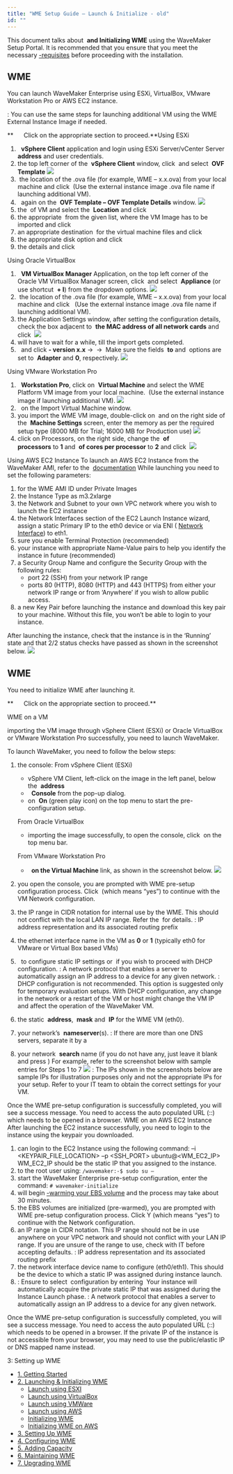 ```yaml
---
title: "WME Setup Guide – Launch & Initialize - old"
id: ""
---
```


This document talks about  **and Initializing WME** using the WaveMaker Setup Portal. It is recommended that you ensure that you meet the necessary [\-requisites](/learn/installation/wavemaker-enterprise-setup-guide/) before proceeding with the installation.

## WME

You can launch WaveMaker Enterprise using ESXi, VirtualBox, VMware Workstation Pro or AWS EC2 instance.

: You can use the same steps for launching additional VM using the WME External Instance Image if needed.

**      Click on the appropriate section to proceed.**Using ESXi

1.   **vSphere Client** application and login using ESXi Server/vCenter Server  **address** and user credentials.
2. the top left corner of the  **vSphere Client** window, click  and select  **OVF Template** [![](../assets/WME_launch_esxi1.png)](../assets/WME_launch_esxi1.png)
3.  the location of the .ova file (for example, WME – x.x.ova) from your local machine and click  (Use the external instance image .ova file name if launching additional VM).
4.   again on the  **OVF Template – OVF Template Details** window. [![](../assets/WME_launch_esxi2.png)](../assets/WME_launch_esxi2.png)
5. the  of VM and select the  **Location** and click 
6. the appropriate  from the given list, where the VM Image has to be imported and click 
7. an appropriate destination  for the virtual machine files and click 
8. the appropriate disk option and click 
9. the details and click 

Using Oracle VirtualBox

1.   **VM VirtualBox Manager** Application, on the top left corner of the Oracle VM VirtualBox Manager screen, click  and select  **Appliance** (or use shortcut  **+ I**) from the dropdown options. [![](../assets/WME_launch_oracle1.png)](../assets/WME_launch_oracle1.png)
2.  the location of the .ova file (for example, WME – x.x.ova) from your local machine and click   (Use the external instance image .ova file name if launching additional VM).
3. the Application Settings window, after setting the configuration details, check the box adjacent to  **the MAC address of all network cards** and click  [![](../assets/WME_launch_oracle2.png)](../assets/WME_launch_oracle2.png)
4. will have to wait for a while, till the import gets completed.
5.   and click **\- version x.x** →  →  Make sure the fields  **to** and  options are set to  **Adapter** and **0**, respectively. [![](../assets/WME_launch_oracle3.png)](../assets/WME_launch_oracle3.png)

Using VMware Workstation Pro

1.   **Workstation Pro**, click on  **Virtual Machine** and select the WME Platform VM image from your local machine.  (Use the external instance image if launching additional VM). [![](../assets/WME_launch_vmware1.png)](../assets/WME_launch_vmware1.png)
2.   on the Import Virtual Machine window.
3. you import the WME VM image, double-click on  and on the right side of the  **Machine Settings** screen, enter the memory as per the required setup type (8000 MB for Trial; 16000 MB for Production use) [![](../assets/WME_launch_vmware2.png)](../assets/WME_launch_vmware2.png)
4. click on Processors, on the right side, change the  **of processors** to **1** and  **of cores per processor** to **2** and click  [![](../assets/WME_launch_vmware3.png)](../assets/WME_launch_vmware3.png)

Using AWS EC2 Instance To launch an AWS EC2 Instance from the WaveMaker AMI, refer to the  [documentation](http://docs.aws.amazon.com/AWSEC2/latest/UserGuide/launching-instance.html) While launching you need to set the following parameters:

1. for the WME AMI ID under Private Images
2. the Instance Type as m3.2xlarge
3. the Network and Subnet to your own VPC network where you wish to launch the EC2 instance
4. the Network Interfaces section of the EC2 Launch Instance wizard, assign a static Primary IP to the eth0 device or via ENI ( [Network Interface](http://docs.aws.amazon.com/AWSEC2/latest/UserGuide/using-eni.html)) to eth1.
5. sure you enable Terminal Protection (recommended)
6. your instance with appropriate Name-Value pairs to help you identify the instance in future (recommended)
7. a Security Group Name and configure the Security Group with the following rules:
    - port 22 (SSH) from your network IP range
    - ports 80 (HTTP), 8080 (HTTP) and 443 (HTTPS) from either your network IP range or from ‘Anywhere’ if you wish to allow public access.
8. a new Key Pair before launching the instance and download this key pair to your machine. Without this file, you won’t be able to login to your instance.

After launching the instance, check that the instance is in the ‘Running’ state and that 2/2 status checks have passed as shown in the screenshot below. [![](../assets/WME_launch_aws.png)](../assets/WME_launch_aws.png)

## WME

You need to initialize WME after launching it.

**      Click on the appropriate section to proceed.**

WME on a VM

importing the VM image through vSphere Client (ESXi) or Oracle VirtualBox or VMware Workstation Pro successfully, you need to launch WaveMaker.

To launch WaveMaker, you need to follow the below steps:

1. the console: From vSphere Client (ESXi)
    
    - vSphere VM Client, left-click on the image in the left panel, below the  **address**
    -   **Console** from the pop-up dialog.
    - on  **On** (green play icon) on the top menu to start the pre-configuration setup.
    
    From Oracle VirtualBox
    
    - importing the image successfully, to open the console, click  on the top menu bar.
    
    From VMware Workstation Pro
    -   **on the Virtual Machine** link, as shown in the screenshot below. [![](../assets/WME_init1.png)](../assets/WME_init1.png)
2. you open the console, you are prompted with WME pre-setup configuration process. Click  (which means “yes”) to continue with the VM Network configuration.
3. the IP range in CIDR notation for internal use by the WME. This should not conflict with the local LAN IP range. Refer the [](/learn/installation/wavemaker-enterprise-setup-guide/#ip-addressing) for details. : IP address representation and its associated routing prefix
4. the ethernet interface name in the VM as **0** or **1** (typically eth0 for VMware or Virtual Box based VMs)
5.   to configure static IP settings or  if you wish to proceed with DHCP configuration. : A network protocol that enables a server to automatically assign an IP address to a device for any given network. : DHCP configuration is not recommended. This option is suggested only for temporary evaluation setups. With DHCP configuration, any change in the network or a restart of the VM or host might change the VM IP and affect the operation of the WaveMaker VM.
6. the static  **address**,  **mask** and  **IP** for the WME VM (eth0).
7. your network’s  **nameserver**(s). : If there are more than one DNS servers, separate it by a 
8. your network  **search** name (if you do not have any, just leave it blank and press ) For example, refer to the screenshot below with sample entries for Steps 1 to 7 [![](../assets/WME_init2.png)](../assets/WME_init2.png) : The IPs shown in the screenshots below are sample IPs for illustration purposes only and not the appropriate IPs for your setup. Refer to your IT team to obtain the correct settings for your VM.

Once the WME pre-setup configuration is successfully completed, you will see a success message. You need to access the auto populated URL (:<IP-of-WME-VM>:<port-number>) which needs to be opened in a browser. WME on an AWS EC2 Instance After launching the EC2 instance successfully, you need to login to the instance using the keypair you downloaded.

1. can login to the EC2 Instance using the following command: –i <KEYPAIR\_FILE\_LOCATION> –p <SSH\_PORT> ubuntu@<WM\_EC2\_IP> WM\_EC2\_IP should be the static IP that you assigned to the instance.
2. to the root user using: `/wavemaker:-$ sudo su –`
3. start the WaveMaker Enterprise pre-setup configuration, enter the command: `# wavemaker-initialize`
4. will begin [\-warming your EBS volume](http://docs.aws.amazon.com/AWSEC2/latest/UserGuide/ebs-initialize.html) and the process may take about 30 minutes.
5. the EBS volumes are initialized (pre-warmed), you are prompted with WME pre-setup configuration process. Click Y (which means “yes”) to continue with the Network configuration.
6. an IP range in CIDR notation. This IP range should not be in use anywhere on your VPC network and should not conflict with your LAN IP range. If you are unsure of the range to use, check with IT before accepting defaults. : IP address representation and its associated routing prefix
7. the network interface device name to configure (eth0/eth1). This should be the device to which a static IP was assigned during instance launch.
8. : Ensure to select  configuration by entering  Your instance will automatically acquire the private static IP that was assigned during the Instance Launch phase. : A network protocol that enables a server to automatically assign an IP address to a device for any given network.

Once the WME pre-setup configuration is successfully completed, you will see a success message. You need to access the auto populated URL (:<IP-of-WME-VM>:<port-number>) which needs to be opened in a browser. If the private IP of the instance is not accessible from your browser, you may need to use the public/elastic IP or DNS mapped name instead.

3: Setting up WME

- [1\. Getting Started](/learn/installation/wavemaker-enterprise-setup-guide/)
- [2\. Launching & Initializing WME](#)
    - [Launch using ESXI](#launch-esxi)
    - [Launch using VirtualBox](#launch-vb)
    - [Launch using VMWare](#launch-vmware)
    - [Launch using AWS](#launch-aws)
    - [Initializing WME](#initialize-wme)
    - [Initializing WME on AWS](#initialize-wme-aws)
- [3\. Setting Up WME](/learn/installation/wme-setup-guide-access-setting/)
- [4\. Configuring WME](/learn/installation/wme-setup-guide-configuration/)
- [5\. Adding Capacity](/learn/installation/wme-setup-guide-adding-capacity/)
- [6\. Maintaining WME](/learn/installation/wme-setup-guide-maintenance/)
- [7\. Upgrading WME](/learn/installation/wme-setup-guide-upgrading/)
